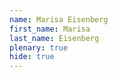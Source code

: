 ```yaml
---
name: Marisa Eisenberg
first_name: Marisa
last_name: Eisenberg
plenary: true
hide: true
---
```

